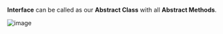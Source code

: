 
**Interface** can be called as our **Abstract Class** with all **Abstract Methods**.

![image](https://user-images.githubusercontent.com/77439221/217136740-880033bd-6ecc-41fb-b3a0-dee39684d244.png)
